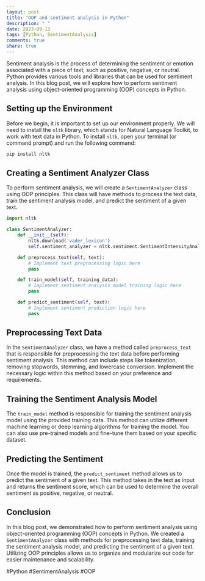 ```yaml
---
layout: post
title: "OOP and sentiment analysis in Python"
description: " "
date: 2023-09-13
tags: [Python, SentimentAnalysis]
comments: true
share: true
---
```


Sentiment analysis is the process of determining the sentiment or emotion associated with a piece of text, such as positive, negative, or neutral. Python provides various tools and libraries that can be used for sentiment analysis. In this blog post, we will explore how to perform sentiment analysis using object-oriented programming (OOP) concepts in Python.

## Setting up the Environment

Before we begin, it is important to set up our environment properly. We will need to install the `nltk` library, which stands for Natural Language Toolkit, to work with text data in Python. To install `nltk`, open your terminal (or command prompt) and run the following command:

```bash
pip install nltk
```

## Creating a Sentiment Analyzer Class

To perform sentiment analysis, we will create a `SentimentAnalyzer` class using OOP principles. This class will have methods to process the text data, train the sentiment analysis model, and predict the sentiment of a given text.

```python
import nltk

class SentimentAnalyzer:
    def __init__(self):
        nltk.download('vader_lexicon')
        self.sentiment_analyzer = nltk.sentiment.SentimentIntensityAnalyzer()

    def preprocess_text(self, text):
        # Implement text preprocessing logic here
        pass

    def train_model(self, training_data):
        # Implement sentiment analysis model training logic here
        pass

    def predict_sentiment(self, text):
        # Implement sentiment prediction logic here
        pass
```

## Preprocessing Text Data

In the `SentimentAnalyzer` class, we have a method called `preprocess_text` that is responsible for preprocessing the text data before performing sentiment analysis. This method can include steps like tokenization, removing stopwords, stemming, and lowercase conversion. Implement the necessary logic within this method based on your preference and requirements.

## Training the Sentiment Analysis Model

The `train_model` method is responsible for training the sentiment analysis model using the provided training data. This method can utilize different machine learning or deep learning algorithms for training the model. You can also use pre-trained models and fine-tune them based on your specific dataset.

## Predicting the Sentiment

Once the model is trained, the `predict_sentiment` method allows us to predict the sentiment of a given text. This method takes in the text as input and returns the sentiment score, which can be used to determine the overall sentiment as positive, negative, or neutral.

## Conclusion

In this blog post, we demonstrated how to perform sentiment analysis using object-oriented programming (OOP) concepts in Python. We created a `SentimentAnalyzer` class with methods for preprocessing text data, training the sentiment analysis model, and predicting the sentiment of a given text. Utilizing OOP principles allows us to organize and modularize our code for easier maintenance and scalability.

#Python #SentimentAnalysis #OOP